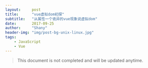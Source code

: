 ```yaml
---
layout:     post
title:      "vue虚拟dom初探"
subtitle:   "从属性一个诡异的vue现象说虚拟dom"
date:       2017-09-25
author:     "Shany"
header-img: "img/post-bg-unix-linux.jpg"
tags:
    - JavaScript
    - Vue
---
```


> This document is not completed and will be updated anytime.

